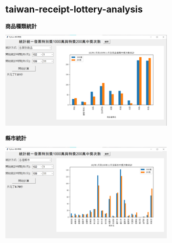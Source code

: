 # taiwan-receipt-lottery-analysis

### **商品種類統計**
![image](https://github.com/00757001/taiwan-receipt-lottery-analysis/blob/882a92dc23ca429107d0c85d5acd3bcb2ea92ee8/image/thing.png)

### **縣市統計**
![image](https://github.com/00757001/taiwan-receipt-lottery-analysis/blob/882a92dc23ca429107d0c85d5acd3bcb2ea92ee8/image/country.png)
